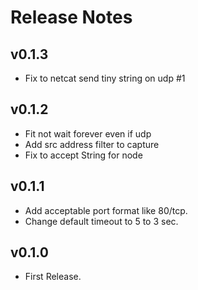 # Release Notes

## v0.1.3

* Fix to netcat send tiny string on udp #1

## v0.1.2

* Fit not wait forever even if udp
* Add src address filter to capture
* Fix to accept String for node

## v0.1.1

* Add acceptable port format like 80/tcp.
* Change default timeout to 5 to 3 sec.

## v0.1.0

* First Release.
